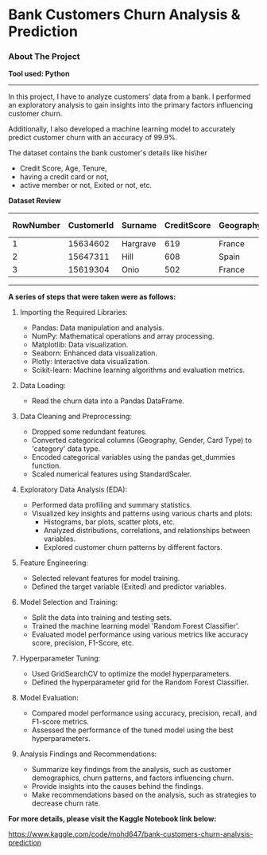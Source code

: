 # Bank Customers Churn Analysis & Prediction

### About The Project
**Tool used: Python**

---
In this project, I have to analyze customers' data from a bank. I performed an exploratory analysis to gain insights into the primary factors influencing customer churn. 

Additionally, I also developed a machine learning model to accurately predict customer churn with an accuracy of 99.9%.

The dataset contains the bank customer's details like his\her 
- Credit Score,	Age, Tenure,	
- having a credit card or not,	
- active member or not, Exited or not, etc.

**Dataset Review**

| RowNumber | CustomerId | Surname   | CreditScore | Geography | Gender | Age | Tenure | Balance   | NumOfProducts | HasCrCard | IsActiveMember | EstimatedSalary | Exited | Complain | Satisfaction Score | Card Type | Point Earned |
|-----------|------------|-----------|-------------|-----------|--------|-----|--------|-----------|---------------|-----------|----------------|-----------------|--------|----------|--------------------|-----------|--------------|
| 1         | 15634602   | Hargrave  | 619         | France    | Female | 42  | 2      | 0         | 1             | 1         | 1              | 101348.88       | 1      | 1        | 2                  | DIAMOND   | 464          |
| 2         | 15647311   | Hill      | 608         | Spain     | Female | 41  | 1      | 83807.86  | 1             | 0         | 1              | 112542.58       | 0      | 1        | 3                  | DIAMOND   | 456          |
| 3         | 15619304   | Onio      | 502         | France    | Female | 42  | 8      | 159660.8  | 3             | 1         | 0              | 113931.57       | 1      | 1        | 3                  | DIAMOND   | 377          |


---
**A series of steps that were taken were as follows:**

1. Importing the Required Libraries:
   - Pandas: Data manipulation and analysis.
   - NumPy: Mathematical operations and array processing.
   - Matplotlib: Data visualization.
   - Seaborn: Enhanced data visualization.
   - Plotly: Interactive data visualization.
   - Scikit-learn: Machine learning algorithms and evaluation metrics.
     
2. Data Loading:
   - Read the churn data into a Pandas DataFrame.

3. Data Cleaning and Preprocessing:
   - Dropped some redundant features.
   - Converted categorical columns (Geography, Gender, Card Type) to 'category' data type.
   - Encoded categorical variables using the pandas get_dummies function.
   - Scaled numerical features using StandardScaler.

5. Exploratory Data Analysis (EDA):
   - Performed data profiling and summary statistics.
   - Visualized key insights and patterns using various charts and plots:
     - Histograms, bar plots, scatter plots, etc.
     - Analyzed distributions, correlations, and relationships between variables.
     - Explored customer churn patterns by different factors.

6. Feature Engineering:
   - Selected relevant features for model training.
   - Defined the target variable (Exited) and predictor variables.

7. Model Selection and Training:
   - Split the data into training and testing sets.
   - Trained the machine learning model 'Random Forest Classifier'.
   - Evaluated model performance using various metrics like accuracy score, precision, F1-Score, etc.

8. Hyperparameter Tuning:
   - Used GridSearchCV to optimize the model hyperparameters.
   - Defined the hyperparameter grid for the Random Forest Classifier.

9. Model Evaluation:
   - Compared model performance using accuracy, precision, recall, and F1-score metrics.
   - Assessed the performance of the tuned model using the best hyperparameters.

10. Analysis Findings and Recommendations:
    - Summarize key findings from the analysis, such as customer demographics, churn patterns, and factors influencing churn.
    - Provide insights into the causes behind the findings.
    - Make recommendations based on the analysis, such as strategies to decrease churn rate.



**For more details, please visit the Kaggle Notebook link below:**

https://www.kaggle.com/code/mohd647/bank-customers-churn-analysis-prediction
